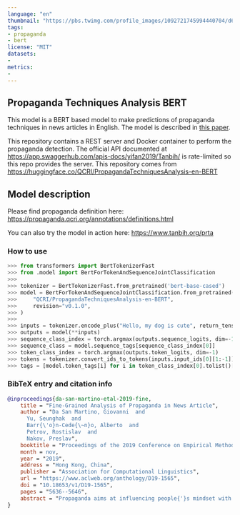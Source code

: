 ```yaml
---
language: "en"
thumbnail: "https://pbs.twimg.com/profile_images/1092721745994440704/d6R-AHzj_400x400.jpg"
tags:
- propaganda
- bert
license: "MIT"
datasets:
-
metrics:
-
---
```


Propaganda Techniques Analysis BERT
----

This model is a BERT based model to make predictions of propaganda techniques in
news articles in English. The model is described in
[this paper](https://propaganda.qcri.org/papers/EMNLP_2019__Fine_Grained_Propaganda_Detection.pdf).

This repository contains a REST server and Docker container to perform the propaganda detection. The official API documented at https://app.swaggerhub.com/apis-docs/yifan2019/Tanbih/ is rate-limited so this repo provides the server.
This repository comes from https://huggingface.co/QCRI/PropagandaTechniquesAnalysis-en-BERT


## Model description

Please find propaganda definition here:
https://propaganda.qcri.org/annotations/definitions.html

You can also try the model in action here: https://www.tanbih.org/prta


### How to use

```python
>>> from transformers import BertTokenizerFast
>>> from .model import BertForTokenAndSequenceJointClassification
>>>
>>> tokenizer = BertTokenizerFast.from_pretrained('bert-base-cased')
>>> model = BertForTokenAndSequenceJointClassification.from_pretrained(
>>>     "QCRI/PropagandaTechniquesAnalysis-en-BERT",
>>>     revision="v0.1.0",
>>> )
>>> 
>>> inputs = tokenizer.encode_plus("Hello, my dog is cute", return_tensors="pt")
>>> outputs = model(**inputs)
>>> sequence_class_index = torch.argmax(outputs.sequence_logits, dim=-1)
>>> sequence_class = model.sequence_tags[sequence_class_index[0]]
>>> token_class_index = torch.argmax(outputs.token_logits, dim=-1)
>>> tokens = tokenizer.convert_ids_to_tokens(inputs.input_ids[0][1:-1])
>>> tags = [model.token_tags[i] for i in token_class_index[0].tolist()[1:-1]]
```


### BibTeX entry and citation info

```bibtex
@inproceedings{da-san-martino-etal-2019-fine,
    title = "Fine-Grained Analysis of Propaganda in News Article",
    author = "Da San Martino, Giovanni  and
      Yu, Seunghak  and
      Barr{\'o}n-Cede{\~n}o, Alberto  and
      Petrov, Rostislav  and
      Nakov, Preslav",
    booktitle = "Proceedings of the 2019 Conference on Empirical Methods in Natural Language Processing and the 9th International Joint Conference on Natural Language Processing (EMNLP-IJCNLP)",
    month = nov,
    year = "2019",
    address = "Hong Kong, China",
    publisher = "Association for Computational Linguistics",
    url = "https://www.aclweb.org/anthology/D19-1565",
    doi = "10.18653/v1/D19-1565",
    pages = "5636--5646",
    abstract = "Propaganda aims at influencing people{'}s mindset with the purpose of advancing a specific agenda. Previous work has addressed propaganda detection at document level, typically labelling all articles from a propagandistic news outlet as propaganda. Such noisy gold labels inevitably affect the quality of any learning system trained on them. A further issue with most existing systems is the lack of explainability. To overcome these limitations, we propose a novel task: performing fine-grained analysis of texts by detecting all fragments that contain propaganda techniques as well as their type. In particular, we create a corpus of news articles manually annotated at fragment level with eighteen propaganda techniques and propose a suitable evaluation measure. We further design a novel multi-granularity neural network, and we show that it outperforms several strong BERT-based baselines.",
}
```
